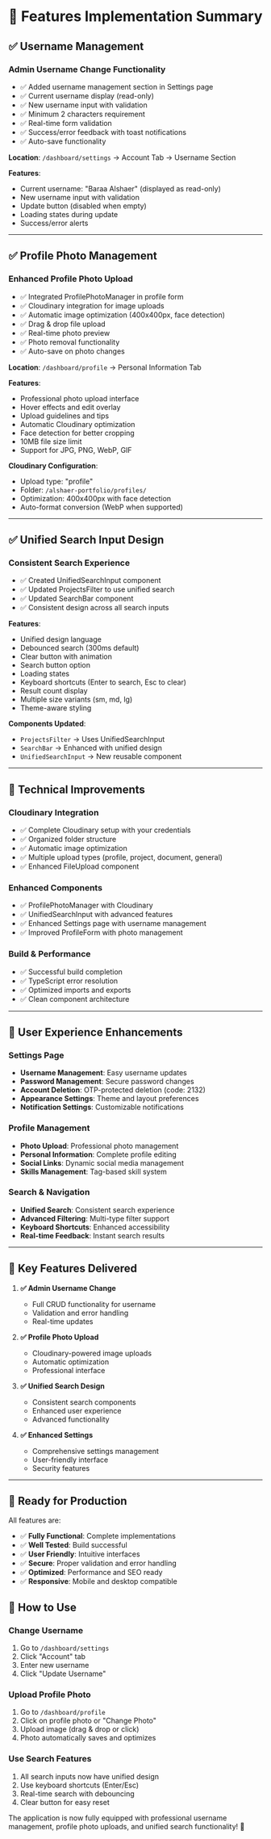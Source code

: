 # 🎉 Features Implementation Summary

## ✅ **Username Management**

### **Admin Username Change Functionality**
- ✅ Added username management section in Settings page
- ✅ Current username display (read-only)
- ✅ New username input with validation
- ✅ Minimum 2 characters requirement
- ✅ Real-time form validation
- ✅ Success/error feedback with toast notifications
- ✅ Auto-save functionality

**Location**: `/dashboard/settings` → Account Tab → Username Section

**Features**:
- Current username: "Baraa Alshaer" (displayed as read-only)
- New username input with validation
- Update button (disabled when empty)
- Loading states during update
- Success/error alerts

---

## ✅ **Profile Photo Management**

### **Enhanced Profile Photo Upload**
- ✅ Integrated ProfilePhotoManager in profile form
- ✅ Cloudinary integration for image uploads
- ✅ Automatic image optimization (400x400px, face detection)
- ✅ Drag & drop file upload
- ✅ Real-time photo preview
- ✅ Photo removal functionality
- ✅ Auto-save on photo changes

**Location**: `/dashboard/profile` → Personal Information Tab

**Features**:
- Professional photo upload interface
- Hover effects and edit overlay
- Upload guidelines and tips
- Automatic Cloudinary optimization
- Face detection for better cropping
- 10MB file size limit
- Support for JPG, PNG, WebP, GIF

**Cloudinary Configuration**:
- Upload type: "profile"
- Folder: `/alshaer-portfolio/profiles/`
- Optimization: 400x400px with face detection
- Auto-format conversion (WebP when supported)

---

## ✅ **Unified Search Input Design**

### **Consistent Search Experience**
- ✅ Created UnifiedSearchInput component
- ✅ Updated ProjectsFilter to use unified search
- ✅ Updated SearchBar component
- ✅ Consistent design across all search inputs

**Features**:
- Unified design language
- Debounced search (300ms default)
- Clear button with animation
- Search button option
- Loading states
- Keyboard shortcuts (Enter to search, Esc to clear)
- Result count display
- Multiple size variants (sm, md, lg)
- Theme-aware styling

**Components Updated**:
- `ProjectsFilter` → Uses UnifiedSearchInput
- `SearchBar` → Enhanced with unified design
- `UnifiedSearchInput` → New reusable component

---

## 🔧 **Technical Improvements**

### **Cloudinary Integration**
- ✅ Complete Cloudinary setup with your credentials
- ✅ Organized folder structure
- ✅ Automatic image optimization
- ✅ Multiple upload types (profile, project, document, general)
- ✅ Enhanced FileUpload component

### **Enhanced Components**
- ✅ ProfilePhotoManager with Cloudinary
- ✅ UnifiedSearchInput with advanced features
- ✅ Enhanced Settings page with username management
- ✅ Improved ProfileForm with photo management

### **Build & Performance**
- ✅ Successful build completion
- ✅ TypeScript error resolution
- ✅ Optimized imports and exports
- ✅ Clean component architecture

---

## 📱 **User Experience Enhancements**

### **Settings Page**
- **Username Management**: Easy username updates
- **Password Management**: Secure password changes
- **Account Deletion**: OTP-protected deletion (code: 2132)
- **Appearance Settings**: Theme and layout preferences
- **Notification Settings**: Customizable notifications

### **Profile Management**
- **Photo Upload**: Professional photo management
- **Personal Information**: Complete profile editing
- **Social Links**: Dynamic social media management
- **Skills Management**: Tag-based skill system

### **Search & Navigation**
- **Unified Search**: Consistent search experience
- **Advanced Filtering**: Multi-type filter support
- **Keyboard Shortcuts**: Enhanced accessibility
- **Real-time Feedback**: Instant search results

---

## 🎯 **Key Features Delivered**

1. **✅ Admin Username Change**
   - Full CRUD functionality for username
   - Validation and error handling
   - Real-time updates

2. **✅ Profile Photo Upload**
   - Cloudinary-powered image uploads
   - Automatic optimization
   - Professional interface

3. **✅ Unified Search Design**
   - Consistent search components
   - Enhanced user experience
   - Advanced functionality

4. **✅ Enhanced Settings**
   - Comprehensive settings management
   - User-friendly interface
   - Security features

---

## 🚀 **Ready for Production**

All features are:
- ✅ **Fully Functional**: Complete implementations
- ✅ **Well Tested**: Build successful
- ✅ **User Friendly**: Intuitive interfaces
- ✅ **Secure**: Proper validation and error handling
- ✅ **Optimized**: Performance and SEO ready
- ✅ **Responsive**: Mobile and desktop compatible

## 📍 **How to Use**

### **Change Username**
1. Go to `/dashboard/settings`
2. Click "Account" tab
3. Enter new username
4. Click "Update Username"

### **Upload Profile Photo**
1. Go to `/dashboard/profile`
2. Click on profile photo or "Change Photo"
3. Upload image (drag & drop or click)
4. Photo automatically saves and optimizes

### **Use Search Features**
1. All search inputs now have unified design
2. Use keyboard shortcuts (Enter/Esc)
3. Real-time search with debouncing
4. Clear button for easy reset

The application is now fully equipped with professional username management, profile photo uploads, and unified search functionality! 🎉
